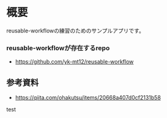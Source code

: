 # 概要
reusable-workflowの練習のためのサンプルアプリです。

### reusable-workflowが存在するrepo
- https://github.com/yk-mt12/reusable-workflow

## 参考資料
- https://qiita.com/ohakutsu/items/20668a407d0cf2131b58

test
